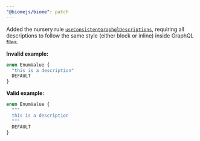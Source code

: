 ```yaml
---
"@biomejs/biome": patch
---
```


Added the nursery rule [`useConsistentGraphqlDescriptions`](https://biomejs.dev/linter/rules/use-consistent-graphql-descriptions/), requiring all descriptions to follow the same style (either block or inline) inside GraphQL files.

**Invalid example:**

```graphql
enum EnumValue {
  "this is a description"
  DEFAULT
}
```

**Valid example:**

```graphql
enum EnumValue {
  """
  this is a description
  """
  DEFAULT
}
```
